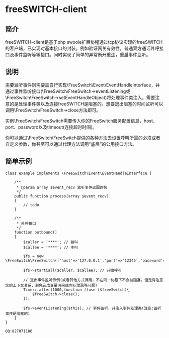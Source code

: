 # freeSWITCH-client

## 简介
freeSWITCH-client是基于php swoole扩展协程通过tcp协议实现的freeSWITCH的客户端，已实现对基本接口的封装。例如验证网关有效性，普通双方通话外呼接口及事件监听等等接口。同时实现了简单的异常断开重连，重启事件监听。

## 说明
需要监听事件则需要需自行实现\FreeSwitch\Event\EventHandleInterface，并通过事件监听接口(\FreeSwitch\FreeSwitch->eventListening或\FreeSwitch\FreeSwitch->setEventHandleObject)将处理事件类注入。需要注意的是处理事件类以及连接freeSWITCH是阻塞的。想要退出阻塞的时间监听可以调用\FreeSwitch\FreeSwitch->close方法即可。

实例\FreeSwitch\FreeSwitch需要传入你的FreeSwitch服务配置信息，host、port、password以及timeout(连接超时时间)。

你可以通过\FreeSwitch\FreeSwitch提供的各种方法去设置呼叫所需的必须或者自定义参数，你甚至可以通过代理方法调用“底层”的公用接口方法。

## 简单示例

````
class example implements \FreeSwitch\Event\EventHandleInterface {

    /**
     * @param array $event_recv 监听事件返回的包
     */
    public function process(array $event_recv)
    {
        // todo 
    }
    
    /**
     * 外呼接口
     */
    function outbound()
    {
        $caller = '****'; // 被叫
        $callee = '****'; // 主叫
        
        $fs = new \FreeSwitch\FreeSwitch(['host'=>'127.0.0.1','port'=>'12345','password'=>'******']);
        
        $fs->startCall($caller, $callee); // 开始呼叫

        // 退出事件监听示例(或者其他方式调用，不在同一协程下不会被阻塞，但是得注意您的上下文关系，避免造成变量污染或内存泄漏等问题)
        Timer::after(1000,function ()use ($freeSwitch){
            $freeSwitch->close();
        });
        
        $fs->eventListening($this); // 事件监听，并注入事件处理类(注意:监听事件是阻塞的)
    }
}

````
``QQ:827871186``